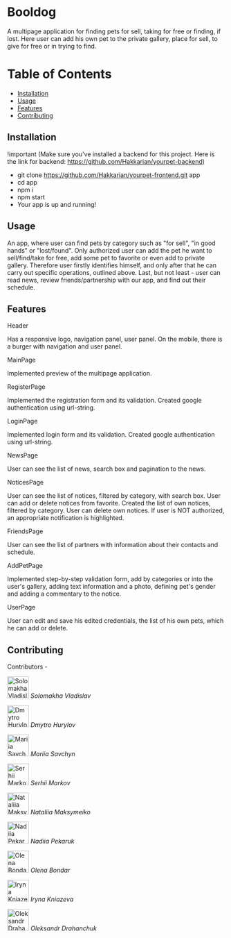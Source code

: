 # Booldog

A multipage application for finding pets for sell, taking for free or finding, if lost. Here user can add his own pet to the private gallery, place for sell, to give for free or in trying to find. 

# Table of Contents

- [Installation](#installation)
- [Usage](#usage)
- [Features](#features)
- [Contributing](#contributing)

## Installation

!important (Make sure you've installed a backend for this project. Here is the link for backend: https://github.com/Hakkarian/yourpet-backend)

- git clone https://github.com/Hakkarian/yourpet-frontend.git app
- cd app
- npm i
- npm start
- Your app is up and running!

## Usage

An app, where user can find pets by category such as "for sell", "in good hands" or "lost/found". Only authorized user can add the pet he want to sell/find/take for free, add some pet to favorite or even add to private gallery. Therefore user firstly identifies himself, and only after that he can carry out specific operations, outlined above. 
Last, but not least - user can read news, review friends/partnership with our app, and find out their schedule.

## Features

Header

Has a responsive logo, navigation panel, user panel. On the mobile, there is a burger with navigation and user panel. 

MainPage

Implemented preview of the multipage application.

RegisterPage

Implemented the registration form and its validation. Created google authentication using url-string.

LoginPage

Implemented login form and its validation. Created google authentication using url-string.

NewsPage

User can see the list of news, search box and pagination to the news.

NoticesPage

User can see the list of notices, filtered by category, with search box. User can add or delete notices from favorite. Created the list of own notices, filtered by category. User can delete own notices. If user is NOT authorized, an appropriate notification is highlighted.

FriendsPage

User can see the list of partners with information about their contacts and schedule.

AddPetPage

Implemented step-by-step validation form, add by categories or into the user's gallery, adding text information and a photo, defining pet's gender and adding a commentary to the notice.

UserPage

User can edit and save his edited credentials, the list of his own pets, which he can add or delete.

## Contributing

Contributors - 


<p style={{display: "flex", flexDirection: "column"}}>
    <img src="https://github.com/Hakkarian/yourpet-frontend/assets/51460023/a1b3772a-fe18-47bb-8b2c-ac185e42bf26" alt="Solomakha Vladislav" width="50" height="50" >
    <em>Solomakha Vladislav</em>
</p>
<p style={{display: "flex", flexDirection: "column"}}>
    <img src="https://github.com/Hakkarian/yourpet-frontend/assets/51460023/312cd872-698a-4411-81c3-09ba4fcbc4c3" alt="Dmytro Hurylov" width="50" height="50" >
    <em>Dmytro Hurylov</em>
</p>
<p style={{display: "flex", flexDirection: "column"}}>
    <img src="https://github.com/Hakkarian/yourpet-frontend/assets/51460023/9b03ed33-f56b-4554-8254-9d04481a9d6e" alt="Mariia Savchyn" width="50" height="50" >
    <em>Mariia Savchyn</em>
</p>
<p style={{display: "flex", flexDirection: "column"}}>
    <img src="https://github.com/Hakkarian/yourpet-frontend/assets/51460023/3e43d8b1-1095-43ca-8514-d47f72c107aa" alt="Serhii Markov" width="50" height="50" >
    <em>Serhii Markov</em>
</p>
<p style={{display: "flex", flexDirection: "column"}}>
    <img src="https://github.com/Hakkarian/yourpet-frontend/assets/51460023/ebb2c46b-44d2-4033-8050-fded2982c49e" alt="Nataliia Maksymeiko" width="50" height="50" >
    <em>Nataliia Maksymeiko</em>
</p>
<p style={{display: "flex", flexDirection: "column"}}>
    <img src="https://github.com/Hakkarian/yourpet-frontend/assets/51460023/6eea81a7-679f-4cbf-81a8-bc19b7af5edb" alt="Nadiia Pekaruk" width="50" height="50" >
    <em>Nadiia Pekaruk</em>
</p>
<p style={{display: "flex", flexDirection: "column"}}>
    <img src="https://github.com/Hakkarian/yourpet-frontend/assets/51460023/20b8acf0-14f0-46cf-acd1-c5be1369184f" alt="Olena Bondar" width="50" height="50" >
    <em>Olena Bondar</em>
</p>
<p style={{display: "flex", flexDirection: "column"}}>
    <img src="https://github.com/Hakkarian/yourpet-frontend/assets/51460023/a098cc1c-46f1-46c7-b0e6-b0c2e703c4ef" alt="Iryna Kniazeva" width="50" height="50" >
    <em>Iryna Kniazeva</em>
</p>
<p style={{display: "flex", flexDirection: "column"}}>
    <img src="https://github.com/Hakkarian/yourpet-frontend/assets/51460023/a6c69abe-337c-4bf9-9bf6-b43eca139384" alt="Oleksandr Drahanchuk" width="50" height="50" >
    <em>Oleksandr Drahanchuk</em>
</p>








